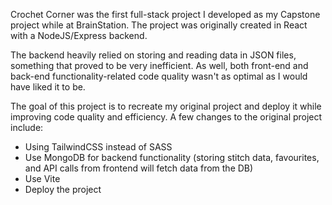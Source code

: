 Crochet Corner was the first full-stack project I developed as my Capstone project while at BrainStation. The project was originally created in React with a NodeJS/Express backend.

The backend heavily relied on storing and reading data in JSON files, something that proved to be very inefficient. As well, both front-end and back-end functionality-related code quality wasn't as optimal as I would have liked it to be. 

The goal of this project is to recreate my original project and deploy it while improving code quality and efficiency. A few changes to the original project include:
- Using TailwindCSS instead of SASS
- Use MongoDB for backend functionality (storing stitch data, favourites, and API calls from frontend will fetch data from the DB)
- Use Vite
- Deploy the project
